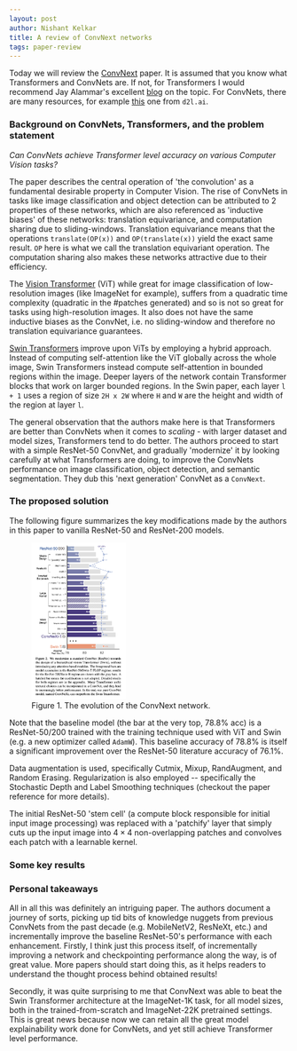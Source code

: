 ```yaml
---
layout: post
author: Nishant Kelkar
title: A review of ConvNext networks
tags: paper-review
---
```


Today we will review the [ConvNext](https://arxiv.org/abs/2201.03545) paper.
It is assumed that you know what Transformers and ConvNets are.
If not, for Transformers I would recommend Jay Alammar's excellent [blog](https://jalammar.github.io/illustrated-transformer/) on the topic.
For ConvNets, there are many resources, for example [this](https://d2l.ai/chapter_convolutional-neural-networks/index.html) one from `d2l.ai`.

### Background on ConvNets, Transformers, and the problem statement

_Can ConvNets achieve Transformer level accuracy on various Computer Vision tasks?_

The paper describes the central operation of 'the convolution' as a fundamental desirable property in Computer Vision.
The rise of ConvNets in tasks like image classification and object detection can be attributed to 2 properties of these networks, which are also referenced as 'inductive biases' of these networks: translation equivariance, and computation sharing due to sliding-windows.
Translation equivariance means that the operations `translate(OP(x))` and `OP(translate(x))` yield the exact same result.
`OP` here is what we call the translation equivariant operation.
The computation sharing also makes these networks attractive due to their efficiency.

The [Vision Transformer](https://arxiv.org/pdf/2010.11929.pdf) (ViT) while great for image classification of low-resolution images (like ImageNet for example), suffers from a quadratic time complexity (quadratic in the #patches generated) and so is not so great for tasks using high-resolution images.
It also does not have the same inductive biases as the ConvNet, i.e. no sliding-window and therefore no translation equivariance guarantees.

[Swin Transformers](https://arxiv.org/pdf/2103.14030.pdf) improve upon ViTs by employing a hybrid approach.
Instead of computing self-attention like the ViT globally across the whole image, Swin Transformers instead compute self-attention in bounded regions within the image.
Deeper layers of the network contain Transformer blocks that work on larger bounded regions.
In the Swin paper, each layer `l + 1` uses a region of size `2H x 2W` where `H` and `W` are the height and width of the region at layer `l`.

The general observation that the authors make here is that Transformers are better than ConvNets when it comes to _scaling_ - with larger dataset and model sizes, Transformers tend to do better.
The authors proceed to start with a simple ResNet-50 ConvNet, and gradually 'modernize' it by looking carefully at what Transformers are doing, to improve the ConvNets performance on image classification, object detection, and semantic segmentation.
They dub this 'next generation' ConvNet as a `ConvNext`.

### The proposed solution

The following figure summarizes the key modifications made by the authors in this paper to vanilla ResNet-50 and ResNet-200 models.

<figure class="blog-fig">
  <img src="/assets/images/convnext-modifications.png" width="40%" height="40%">
  <figcaption>Figure 1. The evolution of the ConvNext network.</figcaption>
</figure>

Note that the baseline model (the bar at the very top, 78.8% acc) is a ResNet-50/200 trained with the training technique used with ViT and Swin (e.g. a new optimizer called `AdamW`).
This baseline accuracy of 78.8% is itself a significant improvement over the ResNet-50 literature accuracy of 76.1%.

Data augmentation is used, specifically Cutmix, Mixup, RandAugment, and Random Erasing.
Regularization is also employed -- specifically the Stochastic Depth and Label Smoothing techniques (checkout the paper reference for more details).

The initial ResNet-50 'stem cell' (a compute block responsible for initial input image processing) was replaced with a 'patchify' layer that simply cuts up the input image into $4 \times 4$ non-overlapping patches and convolves each patch with a learnable kernel.


### Some key results

### Personal takeaways

All in all this was definitely an intriguing paper.
The authors document a journey of sorts, picking up tid bits of knowledge nuggets from previous ConvNets from the past decade (e.g. MobileNetV2, ResNeXt, etc.) and incrementally improve the baseline ResNet-50's performance with each enhancement.
Firstly, I think just this process itself, of incrementally improving a network and checkpointing performance along the way, is of great value.
More papers should start doing this, as it helps readers to understand the thought process behind obtained results!

Secondly, it was quite surprising to me that ConvNext was able to beat the Swin Transformer architecture at the ImageNet-1K task, for all model sizes, both in the trained-from-scratch and ImageNet-22K pretrained settings.
This is great news because now we can retain all the great model explainability work done for ConvNets, and yet still achieve Transformer level performance.
